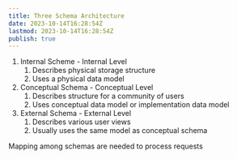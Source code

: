 ```yaml
---
title: Three Schema Architecture
date: 2023-10-14T16:28:54Z
lastmod: 2023-10-14T16:28:54Z
publish: true
---
```


1. Internal Scheme - Internal Level
   1. Describes physical storage structure
   2. Uses a physical data model
2. Conceptual Schema - Conceptual Level
   1. Describes structure for a community of users
   2. Uses conceptual data model or implementation data model
3. External Schema - External Level
   1. Describes various user views
   2. Usually uses the same model as conceptual schema

Mapping among schemas are needed to process requests
